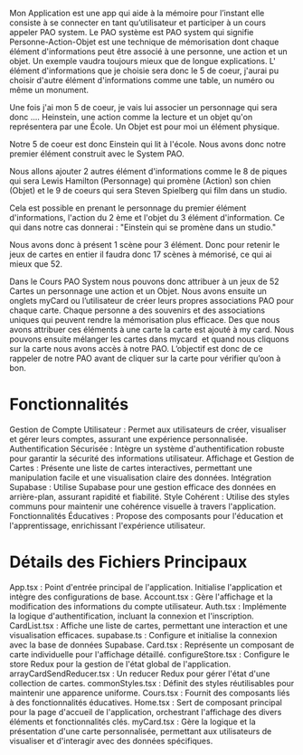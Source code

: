Mon Application est une app qui aide à la mémoire pour l’instant elle consiste à se connecter en tant qu’utilisateur et participer à un cours appeler PAO system. Le PAO système est PAO system qui signifie Personne-Action-Objet est une technique de mémorisation dont chaque élément d'informations peut être associé à une personne, une action et un objet. Un exemple vaudra toujours mieux que de longue explications. L' élément d'informations que je choisie sera donc le 5 de coeur, j'aurai pu choisir d'autre élément d'informations comme une table, un numéro ou même un monument. 

Une fois j'ai mon 5 de coeur, je vais lui associer un personnage qui sera donc .... Heinstein, une action comme la lecture et un objet qu'on représentera par une École. Un Objet est pour moi un élément physique.

Notre 5 de coeur est donc Einstein qui lit à l'école. Nous avons donc notre premier élément construit avec le System PAO.

Nous allons ajouter 2 autres élément d'informations comme le 8 de piques qui sera Lewis Hamilton (Personnage) qui promène (Action) son chien (Objet) et le 9 de coeurs qui sera Steven Spielberg qui film dans un studio.

Cela est possible en prenant le personnage du premier élément d'informations, l'action du 2 ème et l'objet du 3 élément d'information. Ce qui dans notre cas donnerai : "Einstein qui se promène dans un studio."

Nous avons donc à présent 1 scène pour 3 élément. Donc pour retenir le jeux de cartes en entier il faudra donc 17 scènes à mémorisé, ce qui ai mieux que 52. 

  

Dans le Cours PAO System nous pouvons donc attribuer à un jeux de 52 Cartes un personnage une action et un Objet. Nous avons ensuite un onglets myCard ou l’utilisateur de créer leurs propres associations PAO pour chaque carte. Chaque personne a des souvenirs et des associations uniques qui peuvent rendre la mémorisation plus efficace. Des que nous avons attribuer ces éléments à une carte la carte est ajouté à my card. Nous pouvons ensuite mélanger les cartes dans mycard  et quand nous cliquons sur la carte nous avons accès à notre PAO. L’objectif est donc de ce rappeler de notre PAO avant de cliquer sur la carte pour vérifier qu’oon à bon.  

# Fonctionnalités

Gestion de Compte Utilisateur : Permet aux utilisateurs de créer, visualiser et gérer leurs comptes, assurant une expérience personnalisée.
Authentification Sécurisée : Intègre un système d'authentification robuste pour garantir la sécurité des informations utilisateur.
Affichage et Gestion de Cartes : Présente une liste de cartes interactives, permettant une manipulation facile et une visualisation claire des données.
Intégration Supabase : Utilise Supabase pour une gestion efficace des données en arrière-plan, assurant rapidité et fiabilité.
Style Cohérent : Utilise des styles communs pour maintenir une cohérence visuelle à travers l'application.
Fonctionnalités Éducatives : Propose des composants pour l'éducation et l'apprentissage, enrichissant l'expérience utilisateur.

# Détails des Fichiers Principaux

App.tsx : Point d'entrée principal de l'application. Initialise l'application et intègre des configurations de base.
Account.tsx : Gère l'affichage et la modification des informations du compte utilisateur.
Auth.tsx : Implémente la logique d'authentification, incluant la connexion et l'inscription.
CardList.tsx : Affiche une liste de cartes, permettant une interaction et une visualisation efficaces.
supabase.ts : Configure et initialise la connexion avec la base de données Supabase.
Card.tsx : Représente un composant de carte individuelle pour l'affichage détaillé.
configureStore.tsx : Configure le store Redux pour la gestion de l'état global de l'application.
arrayCardSendReducer.tsx : Un reducer Redux pour gérer l'état d'une collection de cartes.
commonStyles.tsx : Définit des styles réutilisables pour maintenir une apparence uniforme.
Cours.tsx : Fournit des composants liés à des fonctionnalités éducatives.
Home.tsx : Sert de composant principal pour la page d'accueil de l'application, orchestrant l'affichage des divers éléments et fonctionnalités clés.
myCard.tsx : Gère la logique et la présentation d'une carte personnalisée, permettant aux utilisateurs de visualiser et d'interagir avec des données spécifiques.

